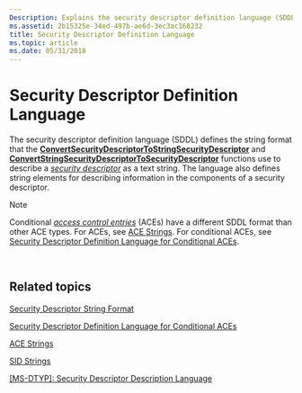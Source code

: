 ```yaml
---
Description: Explains the security descriptor definition language (SDDL).
ms.assetid: 2b15325e-34ed-497b-ae6d-3ec3ac168232
title: Security Descriptor Definition Language
ms.topic: article
ms.date: 05/31/2018
---
```


# Security Descriptor Definition Language

The security descriptor definition language (SDDL) defines the string format that the [**ConvertSecurityDescriptorToStringSecurityDescriptor**](/windows/desktop/api/Sddl/nf-sddl-convertsecuritydescriptortostringsecuritydescriptora) and [**ConvertStringSecurityDescriptorToSecurityDescriptor**](/windows/desktop/api/Sddl/nf-sddl-convertstringsecuritydescriptortosecuritydescriptora) functions use to describe a [*security descriptor*](/windows/desktop/SecGloss/s-gly) as a text string. The language also defines string elements for describing information in the components of a security descriptor.

> [!Note]  
> Conditional [*access control entries*](/windows/desktop/SecGloss/a-gly) (ACEs) have a different SDDL format than other ACE types. For ACEs, see [ACE Strings](ace-strings.md). For conditional ACEs, see [Security Descriptor Definition Language for Conditional ACEs](security-descriptor-definition-language-for-conditional-aces-.md).

 

## Related topics

<dl> <dt>

[Security Descriptor String Format](security-descriptor-string-format.md)
</dt> <dt>

[Security Descriptor Definition Language for Conditional ACEs](security-descriptor-definition-language-for-conditional-aces-.md)
</dt> <dt>

[ACE Strings](ace-strings.md)
</dt> <dt>

[SID Strings](sid-strings.md)
</dt> <dt>

[\[MS-DTYP\]: Security Descriptor Description Language](https://msdn.microsoft.com/library/cc230368(PROT.10).aspx)
</dt> </dl>

 

 